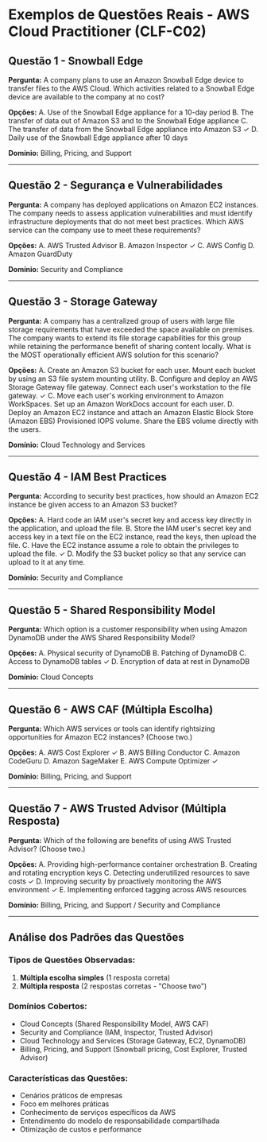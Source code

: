 # Exemplos de Questões Reais - AWS Cloud Practitioner (CLF-C02)

## Questão 1 - Snowball Edge
**Pergunta:** A company plans to use an Amazon Snowball Edge device to transfer files to the AWS Cloud. Which activities related to a Snowball Edge device are available to the company at no cost?

**Opções:**
A. Use of the Snowball Edge appliance for a 10-day period
B. The transfer of data out of Amazon S3 and to the Snowball Edge appliance
C. The transfer of data from the Snowball Edge appliance into Amazon S3 ✓
D. Daily use of the Snowball Edge appliance after 10 days

**Domínio:** Billing, Pricing, and Support

---

## Questão 2 - Segurança e Vulnerabilidades
**Pergunta:** A company has deployed applications on Amazon EC2 instances. The company needs to assess application vulnerabilities and must identify infrastructure deployments that do not meet best practices. Which AWS service can the company use to meet these requirements?

**Opções:**
A. AWS Trusted Advisor
B. Amazon Inspector ✓
C. AWS Config
D. Amazon GuardDuty

**Domínio:** Security and Compliance

---

## Questão 3 - Storage Gateway
**Pergunta:** A company has a centralized group of users with large file storage requirements that have exceeded the space available on premises. The company wants to extend its file storage capabilities for this group while retaining the performance benefit of sharing content locally. What is the MOST operationally efficient AWS solution for this scenario?

**Opções:**
A. Create an Amazon S3 bucket for each user. Mount each bucket by using an S3 file system mounting utility.
B. Configure and deploy an AWS Storage Gateway file gateway. Connect each user's workstation to the file gateway. ✓
C. Move each user's working environment to Amazon WorkSpaces. Set up an Amazon WorkDocs account for each user.
D. Deploy an Amazon EC2 instance and attach an Amazon Elastic Block Store (Amazon EBS) Provisioned IOPS volume. Share the EBS volume directly with the users.

**Domínio:** Cloud Technology and Services

---

## Questão 4 - IAM Best Practices
**Pergunta:** According to security best practices, how should an Amazon EC2 instance be given access to an Amazon S3 bucket?

**Opções:**
A. Hard code an IAM user's secret key and access key directly in the application, and upload the file.
B. Store the IAM user's secret key and access key in a text file on the EC2 instance, read the keys, then upload the file.
C. Have the EC2 instance assume a role to obtain the privileges to upload the file. ✓
D. Modify the S3 bucket policy so that any service can upload to it at any time.

**Domínio:** Security and Compliance

---

## Questão 5 - Shared Responsibility Model
**Pergunta:** Which option is a customer responsibility when using Amazon DynamoDB under the AWS Shared Responsibility Model?

**Opções:**
A. Physical security of DynamoDB
B. Patching of DynamoDB
C. Access to DynamoDB tables ✓
D. Encryption of data at rest in DynamoDB

**Domínio:** Cloud Concepts

---

## Questão 6 - AWS CAF (Múltipla Escolha)
**Pergunta:** Which AWS services or tools can identify rightsizing opportunities for Amazon EC2 instances? (Choose two.)

**Opções:**
A. AWS Cost Explorer ✓
B. AWS Billing Conductor
C. Amazon CodeGuru
D. Amazon SageMaker
E. AWS Compute Optimizer ✓

**Domínio:** Billing, Pricing, and Support

---

## Questão 7 - AWS Trusted Advisor (Múltipla Resposta)
**Pergunta:** Which of the following are benefits of using AWS Trusted Advisor? (Choose two.)

**Opções:**
A. Providing high-performance container orchestration
B. Creating and rotating encryption keys
C. Detecting underutilized resources to save costs ✓
D. Improving security by proactively monitoring the AWS environment ✓
E. Implementing enforced tagging across AWS resources

**Domínio:** Billing, Pricing, and Support / Security and Compliance

---

## Análise dos Padrões das Questões

### Tipos de Questões Observadas:
1. **Múltipla escolha simples** (1 resposta correta)
2. **Múltipla resposta** (2 respostas corretas - "Choose two")

### Domínios Cobertos:
- Cloud Concepts (Shared Responsibility Model, AWS CAF)
- Security and Compliance (IAM, Inspector, Trusted Advisor)
- Cloud Technology and Services (Storage Gateway, EC2, DynamoDB)
- Billing, Pricing, and Support (Snowball pricing, Cost Explorer, Trusted Advisor)

### Características das Questões:
- Cenários práticos de empresas
- Foco em melhores práticas
- Conhecimento de serviços específicos da AWS
- Entendimento do modelo de responsabilidade compartilhada
- Otimização de custos e performance

